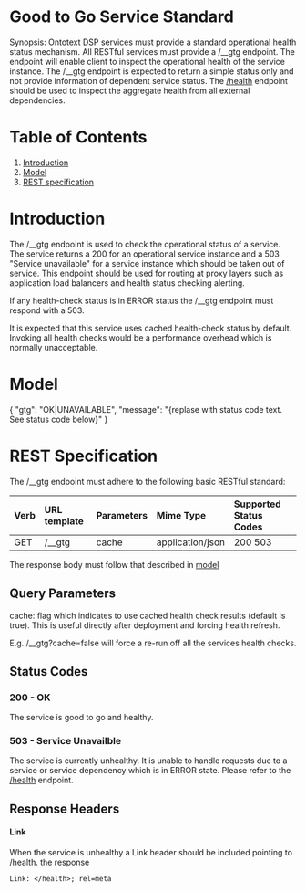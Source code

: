 # Good to Go Service Standard

Synopsis: Ontotext DSP services must provide a standard operational health status mechanism. All RESTful services must provide a /__gtg endpoint. The endpoint will enable client to inspect the operational health of the service instance. The /__gtg endpoint is expected to return a simple status only and not provide information of dependent service status. The [/health](health.md) endpoint should be used to inspect the aggregate health from all external dependencies.

# Table of Contents

1. [Introduction](#introduction)
2. [Model](#model)
3. [REST specification](#rest_spec)

<a name="introduction"></a>
# Introduction
The /__gtg endpoint is used to check the operational status of a service. The service returns a 200 for an operational service instance and a 503 "Service unavailable" for a service instance which should be taken out of service. This endpoint should be used for routing at proxy layers such as application load balancers and health status checking alerting.

If any health-check status is in ERROR status the /__gtg endpoint must respond with a 503.

It is expected that this service uses cached health-check status by default. Invoking all health checks would be a performance overhead which is normally unacceptable.

<a name="model"></a>
# Model

{ "gtg": "OK|UNAVAILABLE",
  "message": "{replase with status code text. See status code below}" }

<a name="rest_spec"></a>
# REST Specification

The /__gtg endpoint must adhere to the following basic RESTful standard:

| Verb              | URL template | Parameters        | Mime Type         | Supported Status Codes |
|:----------------- |:-------------|:------------------|:------------------|:-----------------------|
| GET               | /__gtg       | cache             | application/json  | 200 503                |


The response body must follow that described in [model](#model)

## Query Parameters
cache: flag which indicates to use cached health check results (default is true). This is useful directly after deployment and forcing health refresh. 

E.g. /__gtg?cache=false will force a re-run off all the services health checks.

## Status Codes

### 200 - OK

The service is good to go and healthy.

### 503 - Service Unavailble

The service is currently unhealthy. It is unable to handle requests due to a service or service dependency which is in ERROR state. Please refer to the [/health](health.md) endpoint.

## Response Headers

#### Link
When the service is unhealthy a Link header should be included pointing to /health. the response

```
Link: </health>; rel=meta